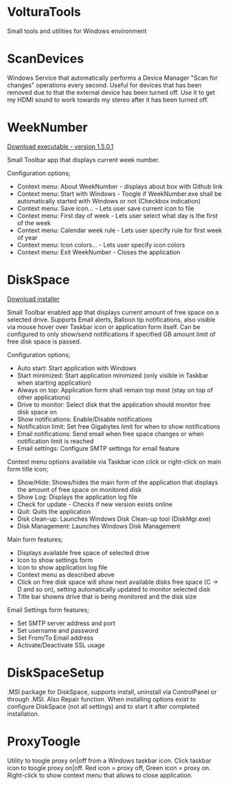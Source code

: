 # VolturaTools
Small tools and utilities for Windows environment

# ScanDevices

Windows Service that automatically performs a Device Manager "Scan for changes" operations every second. Useful for devices that has been removed due to that the external device has been turned off. Use it to get my HDMI sound to work towards my stereo after it has been turned off.

# WeekNumber
<a href="https://github.com/voltura/VolturaTools/releases/download/v1.5.0.0/WeekNumber_x86_portable.exe">Download executable - version 1.5.0.1</a>

  Small Toolbar app that displays current week number.
  
Configuration options;
  - Context menu: About WeekNumber - displays about box with Github link
  - Context menu: Start with Windows - Toogle if WeekNumber.exe shall be automatically started with Windows or not (Checkbox indication)
  - Context menu: Save icon... - Lets user save current icon to file
  - Context menu: First day of week - Lets user select what day is the first of the week
  - Context menu: Calendar week rule - Lets user specify rule for first week of year
  - Context menu: Icon colors... - Lets user specify icon colors
  - Context menu: Exit WeekNumber - Closes the application

# DiskSpace 
<a href="https://github.com/voltura/VolturaTools/raw/master/DiskSpaceSetup.msi">Download installer</a>

  Small Toolbar enabled app that displays current amount of free space on a selected drive.
  Supports Email alerts, Balloon tip notifications, also visible via mouse hover over Taskbar icon or application form itself.
  Can be configured to only show/send notifications if specified GB amount limit of free disk space is passed.

Configuration options;
  - Auto start: Start application with Windows
  - Start minimized: Start application minimized (only visible in Taskbar when starting application)
  - Always on top: Application form shall remain top most (stay on top of other applications)
  - Drive to monitor: Select disk that the application should  monitor free disk space on
  - Show notifications: Enable/Disable notifications
  - Notification limit: Set free Gigabytes limit for when to show notifications
  - Email notifications: Send email when free space changes or when notification limit is reached
  - Email settings: Configure SMTP settings for email feature
  
Context menu options available via Taskbar icon click or right-click on main form title icon;
  - Show/Hide: Shows/hides the main form of the application that displays the amount of free space on monitored disk
  - Show Log: Displays the application log file
  - Check for update - Checks if new version exists online 
  - Quit: Quits the application
  - Disk clean-up: Launches Windows Disk Clean-up tool (DiskMgr.exe)
  - Disk Management: Launches Windows Disk Management
  
Main form features;
  - Displays available free space of selected drive
  - Icon to show settings form
  - Icon to show application log file
  - Context menu as described above
  - Click on free disk space will show next available disks free space (C -> D and so on), setting automatically updated to monitor selected disk
  - Title bar showns drive that is being monitored and the disk size
  
Email Settings form features;
  - Set SMTP server address and port
  - Set username and password
  - Set From/To Email address
  - Activate/Deactivate SSL usage
  
 # DiskSpaceSetup
   .MSI package for DiskSpace, supports install, uninstall via ControlPanel or through .MSI. Also Repair function.
   When installing options exist to configure DiskSpace (not all settings) and to start it after completed installation.

# ProxyToogle
Utility to toogle proxy on|off from a Windows taskbar icon.
Click taskbar icon to toogle proxy on|off.
Red icon = proxy off, Green icon = proxy on.
Right-click to show context menu that allows to close application.
